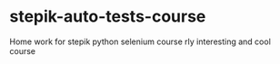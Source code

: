 # stepik-auto-tests-course
Home work for stepik python selenium course 
rly interesting and cool course
